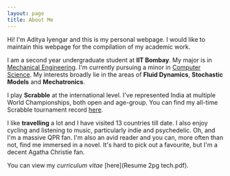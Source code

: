 ```yaml
---
layout: page
title: About Me
---
```


Hi! I'm Aditya Iyengar and this is my personal webpage. I would like to maintain this webpage for the compilation of my academic work.

I am a second year undergraduate student at **IIT Bombay**. My major is in [Mechanical Engineering](https://www.me.iitb.ac.in).
I'm currently pursuing a minor in [Computer Science](https://www.cse.iitb.ac.in).
My interests broadly lie in the areas of **Fluid Dynamics**, **Stochastic Models** and **Mechatronics**.

I play **Scrabble** at the international level. I've represented India at multiple World Championships, both open and age-group. You can find my all-time Scrabble tournament record [here](https://wespa.org/aardvark/cgi-bin/statsbootstrap.cgi?name1=Aditya%20Iyengar).

I like **travelling** a lot and I have visited 13 countries till date. I also enjoy cycling and listening to music, particularly indie and psychedelic. Oh, and I'm a massive QPR fan.
I'm also an avid reader and you can, more often than not, find me immersed in a novel. It's hard to pick out a favourite, but I'm a decent Agatha Christie fan.

You can view my _curriculum vitae_ [here](Resume 2pg tech.pdf).
